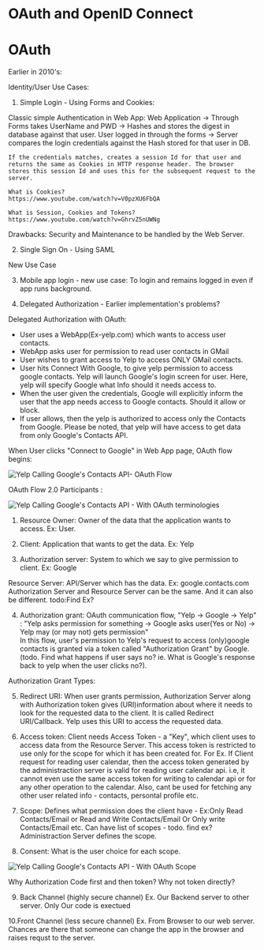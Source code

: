 
# OAuth and OpenID Connect

# OAuth
Earlier in 2010's:

Identity/User Use Cases:

1. Simple Login - Using Forms and Cookies:

 Classic simple Authentication in Web App:
    Web Application -> Through Forms takes UserName and PWD -> Hashes and stores the digest in database against that user.
    User logged in through the forms -> Server compares the login credentials against the Hash stored for that user in DB.

    If the credentials matches, creates a session Id for that user and returns the same as Cookies in HTTP response header. The browser stores this session Id and uses this for the subsequent request to the server. 

    What is Cookies? 
    https://www.youtube.com/watch?v=V0pzXU6FbQA

    What is Session, Cookies and Tokens? 
    https://www.youtube.com/watch?v=GhrvZ5nUWNg
    
Drawbacks: Security and Maintenance to be handled by the Web Server.

2. Single Sign On - Using SAML

New Use Case 

3. Mobile app login - new use case: To login and remains logged in even if app runs background.

4. Delegated Authorization - Earlier implementation's problems?

Delegated Authorization with OAuth:
- User uses a WebApp(Ex-yelp.com) which wants to access user contacts.
- WebApp asks user for permission to read user contacts in GMail
- User wishes to grant access to Yelp to access ONLY GMail contacts.
- User hits Connect With Google, to give yelp permission to access google contacts.
Yelp will launch Google's login screen for user. Here, yelp will specify Google what Info should it needs access to.
- When the user given the credentials, Google will explicitly inform the user that the app needs access to Google contacts. 
Should it allow or block.
- If user allows, then the yelp is authorized to access only the Contacts from Google. Please be noted, that yelp will have access to get data from 
only Google's Contacts API. 

When User clicks "Connect to Google" in Web App page, OAuth flow begins:

![Yelp Calling Google's Contacts API- OAuth Flow](https://user-images.githubusercontent.com/21195523/210166648-30758380-b588-433b-8a57-89ddeb3c3cdf.png)

OAuth Flow 2.0 Participants :

![Yelp Calling Google's Contacts API - With OAuth terminologies](https://user-images.githubusercontent.com/21195523/210167852-e88a53b0-8fdb-4b6e-badb-df2a94af8141.png)

1. Resource Owner: Owner of the data that the application wants to access. Ex: User.

2. Client: Application that wants to get the data. Ex: Yelp

3. Authorization server: System to which we say to give permission to client. Ex: Google

Resource Server: API/Server which has the data. Ex: google.contacts.com
Authorization Server and Resource Server can be the same. And it can also be different. todo:Find Ex?

4. Authorization grant: OAuth communication flow, 
        "Yelp -> Google -> Yelp" : "Yelp asks permission for something -> Google asks user(Yes or No) -> Yelp may (or may not) gets permission"  
In this flow, user's permission to Yelp's request to access (only)google contacts is granted via a token called "Authorization Grant" by Google.
(todo. Find what happens if user says no? ie. What is Google's response back to yelp when the user clicks no?).

  Authorization Grant Types:


5. Redirect URI: When user grants permission, Authorization Server along with Authorization token gives (URI)information about where it needs to look for the requested data to the client. It is called Redirect URI/Callback. Yelp uses this URI to access the requested data.

6. Access token: Client needs Access Token - a "Key", which client uses to access data from the Resource Server. This access token is restricted to use only for the scope for which it has been created for. For Ex. If Client request for reading user calendar, then the access token generated by the administraction server is valid for reading user calendar api. i.e, it cannot even use the same access token for writing to calendar api or for any other operation to the calendar. Also, cant be used for fetching any other user 
related info - contacts, persontal profile etc.

7. Scope: Defines what permission does the client have - Ex:Only Read Contacts/Email or Read and Write Contacts/Email Or Only write Contacts/Email etc. Can have list of scopes - todo. find ex?
Administraction Server defines the scope.

8. Consent: What is the user choice for each scope. 

![Yelp Calling Google's Contacts API - With OAuth Scope](https://user-images.githubusercontent.com/21195523/210179354-b0421a18-e999-42b0-a637-1c553ece1334.png)

Why Authorization Code first and then token? Why not token directly?

9. Back Channel (highly secure channel) Ex. Our Backend server to other server. Only Our code is exectued 

10.Front Channel (less secure channel) Ex. From Browser to our web server. Chances are there that someone can change the app in the browser and raises requst to the server.















 
